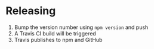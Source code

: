 Releasing
=========

1. Bump the version number using ```npm version``` and push
2. A Travis CI build will be triggered
3. Travis publishes to npm and GitHub
